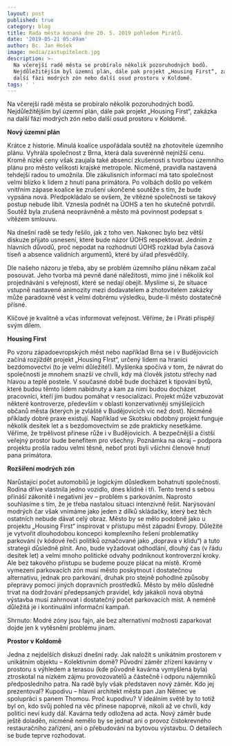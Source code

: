 ```yaml
---
layout: post
published: true
category: blog
title: Rada města konaná dne 20. 5. 2019 pohledem Pirátů.
date: '2019-05-21 05:49am'
author: Bc. Jan Hošek
image: media/zastupitelecb.jpg
description: >-
  Na včerejší radě města se probíralo několik pozoruhodných bodů.
  Nejdůležitějším byl územní plán, dále pak projekt „Housing First“, zakázka na
  další fázi modrých zón nebo další osud prostoru v Koldomě.
tags: ' '
---
```

Na včerejší radě města se probíralo několik pozoruhodných bodů. Nejdůležitějším byl územní plán, dále pak projekt „Housing First“, zakázka na další fázi modrých zón nebo další osud prostoru v Koldomě.

**Nový územní plán**

Krátce z historie. Minulá koalice uspořádala soutěž na zhotovitele územního plánu. Vyhrála společnost z Brna, která dala suverénně nejnižší cenu. Kromě nízké ceny však zaujala také absencí zkušeností s tvorbou územního plánu pro město velikosti krajské metropole. Nicméně, pravidla nastavená tehdejší radou to umožnila. Dle zákulisních informací má tato společnost velmi blízko k lidem z hnutí pana primátora. Po volbách došlo po velkém vnitřním zápase koalice ke zrušení ukončené soutěže s tím, že bude vypsána nová. Předpokládalo se ovšem, že vítězné společnosti se takový postup nebude líbit. Vznesla podnět na ÚOHS a ten ho skutečně potvrdil. Soutěž byla zrušená neoprávněně a město má povinnost podepsat s vítězem smlouvu.

Na dnešní radě se tedy řešilo, jak z toho ven. Nakonec bylo bez větší diskuze přijato usnesení, které bude názor ÚOHS respektovat. Jedním z hlavních důvodů, proč nepodat na rozhodnutí ÚOHS rozklad byla časová tíseň a absence validních argumentů, které by úřad přesvědčily.

Dle našeho názoru je třeba, aby se problém územního plánu někam začal posouvat. Jeho tvorba má pevně dané náležitosti, mimo jiné i několik kol projednávání s veřejností, které se nedají obejít. Myslíme si, že situace vstupně nastavené animozity mezi dodavatelem a zhotovitelem zakázky může paradoxně vést k velmi dobrému výsledku, bude-li město dostatečně přísné.

Klíčové je kvalitně a včas informovat veřejnost. Věříme, že i Piráti přispějí svým dílem.

**Housing First**

Po vzoru západoevropských měst nebo například Brna se i v Budějovicích začíná rozjíždět projekt „Housing FIrst“, určený lidem na hranici bezdomovectví (to je velmi důležité!). Myšlenka spočívá v tom, že návrat do společnosti je mnohem snazší ve chvíli, kdy má člověk jistotu střechy nad hlavou a teplé postele. V současné době bude docházet k tipování bytů, které budou těmto lidem nabídnuty a kam za nimi budou docházet pracovníci, kteří jim budou pomáhat v resocializaci. Projekt může vzbuzovat některé kontroverze, především v oblasti konzervativněji smýšlejících občanů města (kterých je zvláště v Budějovicích víc než dost). Nicméně příklady dobré praxe existují. Například ve Skotsku obdobný projekt funguje několik desítek let a s bezdomovectvím se zde prakticky nesetkáme. Věříme, že trpělivost přinese růže i v Budějovicích. A bezpečnější a čistší veřejný prostor bude benefitem pro všechny. Poznámka na okraj – podpora projektu prošla radou velmi těsně, neboť proti byli všichni členové hnutí pana primátora.

**Rozšíření modrých zón**

Narůstající počet automobilů je logickým důsledkem bohatnutí společnosti. Rodina dříve vlastnila jedno vozidlo, dnes klidně i tři. Tento trend s sebou přináší zákonitě i negativní jev – problém s parkováním. Naprosto souhlasíme s tím, že je třeba nastalou situaci intenzivně řešit. Narýsování modrých čar však vnímáme jako jeden z dílků skládačky, který bez těch ostatních nebude dávat celý obraz. Město by se mělo podobně jako u projektu „Housing First“ inspirovat v přístupu měst západní Evropy. Důležité je vytvořit dlouhodobou koncepci komplexního řešení problematiky parkování (v kódové řeči politiků označované jako „doprava v klidu“) a tuto strategii důsledně plnit. Ano, bude vyžadovat odhodlání, dlouhý čas (v řádu desítek let) a velmi mnoho politické odvahy podniknout kontroverzní kroky. Ale bez takového přístupu se budeme pouze plácat na místě. Kromě vymezení parkovacích zón musí město poskytnout i dostatečnou alternativu, jednak pro parkování, druhak pro stejně pohodlné způsoby přepravy pomocí jiných dopravních prostředků. Město by mělo důsledně trvat na dodržování předepsaných pravidel, kdy jakákoli nová obytná výstavba musí zahrnovat i dostatečný počet parkovacích míst. A neméně důležitá je i kontinuální informační kampaň.

Shrnuto: Modré zóny jsou fajn, ale bez alternativní možnosti zaparkovat dojde jen k vytěsnění problému jinam.

**Prostor v Koldomě**

Jedna z nejdelších diskuzí dnešní rady. Jak naložit s unikátním prostorem v unikátním objektu – Kolektivním domě? Původní záměr zřízení kavárny v prostoru s výhledem a terasou (kde původně kavárna vymyšlená byla) ztroskotal na nízkém zájmu provozovatelů a částečně i odporu nájemníků předposledního patra. Na radě byly však představen nový záměr. Kdo jej prezentoval? Kupodivu – hlavní architekt města pan Jan Němec ve spolupráci s panem Thomou. Proč kupodivu? V ideálním světě by to totiž byl on, kdo svůj pohled na věc přinese napoprvé, nikoli až ve chvíli, kdy politici neví kudy dál. Kavárna tedy odložena ad acta. Nový záměr bude ještě doladěn, nicméně nemělo by se jednat ani o provoz čistokrevného restauračního zařízení, ani o přebudování na bytovou výstavbu. O detailech se bude teprve rozhodovat.

